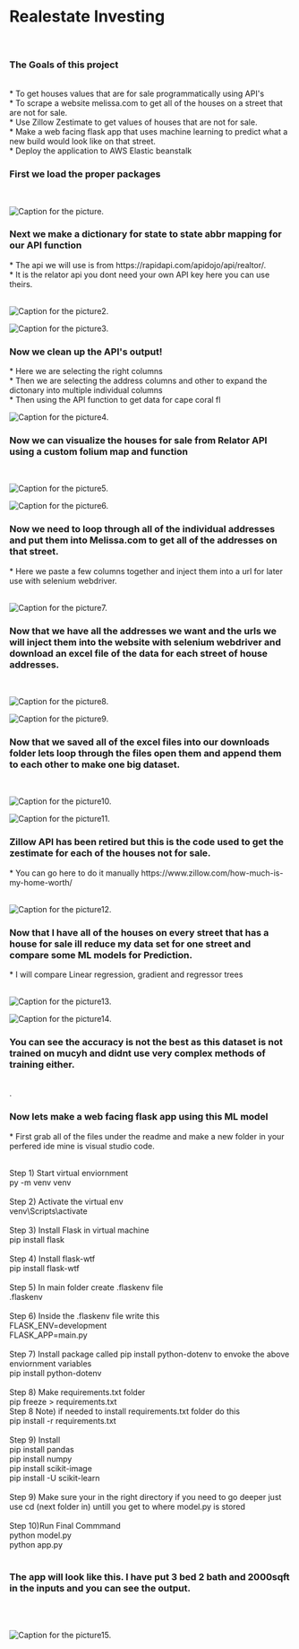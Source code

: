 <h1> Realestate Investing </h1><br>
<H3> The Goals of this project </h3><br>
* To get houses values that are for sale programmatically using API's<br>
* To scrape a website melissa.com to get all of the houses on a street that are not for sale.<br>
* Use Zillow Zestimate to get values of houses that are not for sale.<br>
* Make a web facing flask app that uses machine learning to predict what a new build would look like on that street. <br>
* Deploy the application to AWS Elastic beanstalk <br>

<h3> First we load the proper packages </h3><br> 

![Caption for the picture.](https://raw.githubusercontent.com/btindol178/Intelligent-Realestate-Investing/main/photos/Capture.JPG)<br>

<h3> Next we make a dictionary for state to state abbr mapping for our API function</h3>
* The api we will use is from https://rapidapi.com/apidojo/api/realtor/.<br> 
* It is the relator api you dont need your own API key here you can use theirs.<br> 
<br>

![Caption for the picture2.](https://raw.githubusercontent.com/btindol178/Intelligent-Realestate-Investing/main/photos/Capture2.JPG)<br>


![Caption for the picture3.](https://raw.githubusercontent.com/btindol178/Intelligent-Realestate-Investing/main/photos/Capture3.JPG)<br>

<h3> Now we clean up the API's output! </h3>
* Here we are selecting the right columns <br>
* Then we are selecting the address columns and other to expand the dictonary into multiple individual columns<br>
* Then using the API function to get data for cape coral fl
<br>

![Caption for the picture4.](https://raw.githubusercontent.com/btindol178/Intelligent-Realestate-Investing/main/photos/Capture4.JPG)<br>

<h3> Now we can visualize the houses for sale from Relator API using a custom folium map and function</h3>
<br>

![Caption for the picture5.](https://raw.githubusercontent.com/btindol178/Intelligent-Realestate-Investing/main/photos/Capture5.JPG)<br>


![Caption for the picture6.](https://raw.githubusercontent.com/btindol178/Intelligent-Realestate-Investing/main/photos/Capture6.JPG)<br>


<h3> Now we need to loop through all of the individual addresses and put them into Melissa.com to get all of the addresses on that street.</h3>
* Here we paste a few columns together and inject them into a url for later use with selenium webdriver. <br>
<br>

![Caption for the picture7.](https://raw.githubusercontent.com/btindol178/Intelligent-Realestate-Investing/main/photos/Capture7.JPG)<br>

<h3> Now that we have all the addresses we want and the urls we will inject them into the website with selenium webdriver and download an excel file of the data for each street of house addresses.</h3>
<br>

![Caption for the picture8.](https://raw.githubusercontent.com/btindol178/Intelligent-Realestate-Investing/main/photos/Capture8.JPG)<br>


![Caption for the picture9.](https://raw.githubusercontent.com/btindol178/Intelligent-Realestate-Investing/main/photos/Capture9.JPG)<br>


<h3> Now that we saved all of the excel files into our downloads folder lets loop through the files open them and append them to each other to make one big dataset. </h3>
<br>

![Caption for the picture10.](https://raw.githubusercontent.com/btindol178/Intelligent-Realestate-Investing/main/photos/Capture10.JPG)<br>


![Caption for the picture11.](https://raw.githubusercontent.com/btindol178/Intelligent-Realestate-Investing/main/photos/Capture11.JPG)<br>

<h3> Zillow API has been retired but this is the code used to get the zestimate for each of the houses not for sale. </h3>
* You can go here to do it manually https://www.zillow.com/how-much-is-my-home-worth/ <br>
<br>

![Caption for the picture12.](https://raw.githubusercontent.com/btindol178/Intelligent-Realestate-Investing/main/photos/Capture12.JPG)<br>

<h3> Now that I have all of the houses on every street that has a house for sale ill reduce my data set for one street and compare some ML models for Prediction. </h3>
* I will compare Linear regression, gradient and regressor trees <br>
<br>

![Caption for the picture13.](https://raw.githubusercontent.com/btindol178/Intelligent-Realestate-Investing/main/photos/Capture13.JPG)<br>

![Caption for the picture14.](https://raw.githubusercontent.com/btindol178/Intelligent-Realestate-Investing/main/photos/Capture14.JPG)<br>

<h3> You can see the accuracy is not the best as this dataset is not trained on mucyh and didnt use very complex methods of training either. </h3> <br>.
<br>

<h3> Now lets make a web facing flask app using this ML model  </h3>
* First grab all of the files under the readme and make a new folder in your perfered ide mine is visual studio code.<br>
<br>

Step 1) Start virtual enviornment <br>
py -m venv venv<br>
<br>
Step 2) Activate the virtual env<br>
venv\Scripts\activate <br>
<br>
Step 3) Install Flask in virtual machine <br>
pip install flask <br>
<br>
Step 4) Install flask-wtf <br>
pip install flask-wtf <br>
<br>
Step 5) In main folder create .flaskenv file <br>
.flaskenv <br>
<br>
Step 6) Inside the .flaskenv file write this <br>
FLASK_ENV=development <br>
FLASK_APP=main.py <br>
<br>
Step 7) Install package called pip install python-dotenv to envoke the above enviornment variables<br>
pip install python-dotenv<br>
<br>
Step 8) Make requirements.txt folder<br>
pip freeze > requirements.txt <br>
	Step 8 Note) if needed to install requirements.txt folder do this<br>
	pip install -r requirements.txt<br>
<br>
Step 9) Install<br>
pip install pandas<br>
pip install numpy <br>
pip install scikit-image<br>
pip install -U scikit-learn<br>
<br>
Step 9) Make sure your in the right directory if you need to go deeper just use cd (next folder in) untill you get to where model.py is stored <br>
<br>
Step 10)Run Final Commmand <br>
python model.py <br>
python app.py <br> 
<br>

<h3> The app will look like this. I have put 3 bed 2 bath and 2000sqft in the inputs and you can see the output. </h3><br>
<br>

![Caption for the picture15.](https://raw.githubusercontent.com/btindol178/Intelligent-Realestate-Investing/main/photos/Capture15.JPG)<br>
